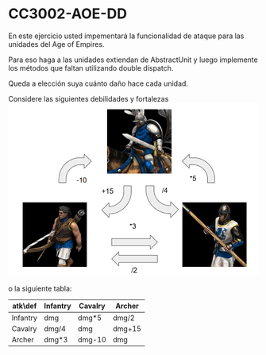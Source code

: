 # CC3002-AOE-DD

En este ejercicio usted impementará la funcionalidad de ataque para las unidades del Age of Empires.

Para eso haga a las unidades extiendan de AbstractUnit y luego implemente los métodos que faltan utilizando double dispatch.  

Queda a elección suya cuánto daño hace cada unidad.

Considere las siguientes debilidades y fortalezas
![](photo.PNG "Fortalezas y Debilidades")

o la siguiente tabla:

|     atk\def     | Infantry | Cavalry | Archer |
|----------|----------|---------|-------|
| Infantry |   dmg   |     dmg*5    |     dmg/2  |
| Cavalry  |    dmg/4      |     dmg    |  dmg+15     |
| Archer    |    dmg*3      |    dmg-10     |      dmg |
